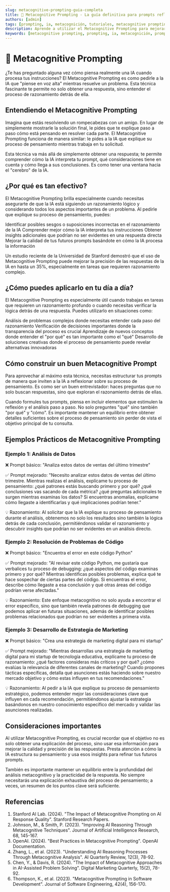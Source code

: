 ```yaml
---
slug: metacognitive-prompting-guia-completa
title: 🤔 Metacognitive Prompting - La guía definitiva para prompts reflexivos
authors: [admin]
tags: [prompting, ia, metacognición, tutoriales, metacognitive prompting, prompt engineering, inteligencia artificial]
description: Aprende a utilizar el Metacognitive Prompting para mejorar tus interacciones con IAs. Descubre cómo obtener respuestas más precisas y entender el proceso de razonamiento de la IA.
keywords: [metacognitive prompting, prompting, ia, metacognición, prompt engineering, inteligencia artificial, razonamiento ia, prompts reflexivos]
---
```


# 🤔 Metacognitive Prompting

¿Te has preguntado alguna vez cómo piensa realmente una IA cuando procesa tus instrucciones? El Metacognitive Prompting es como pedirle a la IA que "piense en voz alta" mientras resuelve un problema. Esta técnica fascinante te permite no solo obtener una respuesta, sino entender el proceso de razonamiento detrás de ella.

## Entendiendo el Metacognitive Prompting

Imagina que estás resolviendo un rompecabezas con un amigo. En lugar de simplemente mostrarle la solución final, le pides que te explique paso a paso cómo está pensando en resolver cada parte. El Metacognitive Prompting funciona de manera similar: le pides a la IA que explique su proceso de pensamiento mientras trabaja en tu solicitud.

Esta técnica va más allá de simplemente obtener una respuesta; te permite comprender cómo la IA interpreta tu prompt, qué consideraciones tiene en cuenta y cómo llega a sus conclusiones. Es como tener una ventana hacia el "cerebro" de la IA.

## ¿Por qué es tan efectivo?

El Metacognitive Prompting brilla especialmente cuando necesitas asegurarte de que la IA está siguiendo un razonamiento lógico y considerando todos los aspectos importantes de un problema. Al pedirle que explique su proceso de pensamiento, puedes:

Identificar posibles sesgos o suposiciones incorrectas en el razonamiento de la IA
Comprender mejor cómo la IA interpreta tus instrucciones
Obtener insights adicionales que podrían no ser evidentes en una respuesta directa
Mejorar la calidad de tus futuros prompts basándote en cómo la IA procesa la información

Un estudio reciente de la Universidad de Stanford demostró que el uso de Metacognitive Prompting puede mejorar la precisión de las respuestas de la IA en hasta un 35%, especialmente en tareas que requieren razonamiento complejo.

## ¿Cómo puedes aplicarlo en tu día a día?

El Metacognitive Prompting es especialmente útil cuando trabajas en tareas que requieren un razonamiento profundo o cuando necesitas verificar la lógica detrás de una respuesta. Puedes utilizarlo en situaciones como:

Análisis de problemas complejos donde necesitas entender cada paso del razonamiento
Verificación de decisiones importantes donde la transparencia del proceso es crucial
Aprendizaje de nuevos conceptos donde entender el "por qué" es tan importante como el "qué"
Desarrollo de soluciones creativas donde el proceso de pensamiento puede revelar alternativas innovadoras

## Cómo construir un buen Metacognitive Prompt

Para aprovechar al máximo esta técnica, necesitas estructurar tus prompts de manera que inviten a la IA a reflexionar sobre su proceso de pensamiento. Es como ser un buen entrevistador: haces preguntas que no solo buscan respuestas, sino que exploran el razonamiento detrás de ellas.

Cuando formules tus prompts, piensa en incluir elementos que estimulen la reflexión y el análisis paso a paso. No solo preguntes "qué" sino también "por qué" y "cómo". Es importante mantener un equilibrio entre obtener detalles suficientes sobre el proceso de pensamiento sin perder de vista el objetivo principal de tu consulta.

## Ejemplos Prácticos de Metacognitive Prompting

### Ejemplo 1: Análisis de Datos
❌ Prompt básico:
"Analiza estos datos de ventas del último trimestre"

✅ Prompt mejorado:
"Necesito analizar estos datos de ventas del último trimestre. Mientras realizas el análisis, explícame tu proceso de pensamiento: ¿qué patrones estás buscando primero y por qué? ¿qué conclusiones vas sacando de cada métrica? ¿qué preguntas adicionales te surgen mientras examinas los datos? Si encuentras anomalías, explícame cómo llegaste a identificarlas y qué implicaciones podrían tener."

💡 Razonamiento:
Al solicitar que la IA explique su proceso de pensamiento durante el análisis, obtenemos no solo los resultados sino también la lógica detrás de cada conclusión, permitiéndonos validar el razonamiento y descubrir insights que podrían no ser evidentes en un análisis directo.

### Ejemplo 2: Resolución de Problemas de Código
❌ Prompt básico:
"Encuentra el error en este código Python"

✅ Prompt mejorado:
"Al revisar este código Python, me gustaría que verbalices tu proceso de debugging: ¿qué aspectos del código examinas primero y por qué? Mientras identificas posibles problemas, explica qué te hace sospechar de ciertas partes del código. Si encuentras el error, describe cómo llegaste a esa conclusión y qué otras áreas del código podrían verse afectadas."

💡 Razonamiento:
Este enfoque metacognitivo no solo ayuda a encontrar el error específico, sino que también revela patrones de debugging que podemos aplicar en futuras situaciones, además de identificar posibles problemas relacionados que podrían no ser evidentes a primera vista.

### Ejemplo 3: Desarrollo de Estrategia de Marketing
❌ Prompt básico:
"Crea una estrategia de marketing digital para mi startup"

✅ Prompt mejorado:
"Mientras desarrollas una estrategia de marketing digital para mi startup de tecnología educativa, explícame tu proceso de razonamiento: ¿qué factores consideras más críticos y por qué? ¿cómo evalúas la relevancia de diferentes canales de marketing? Cuando propones tácticas específicas, detalla qué asunciones estás haciendo sobre nuestro mercado objetivo y cómo estas influyen en tus recomendaciones."

💡 Razonamiento:
Al pedir a la IA que explique su proceso de pensamiento estratégico, podemos entender mejor las consideraciones clave que influyen en cada recomendación, permitiéndonos ajustar la estrategia basándonos en nuestro conocimiento específico del mercado y validar las asunciones realizadas.

## Consideraciones importantes

Al utilizar Metacognitive Prompting, es crucial recordar que el objetivo no es solo obtener una explicación del proceso, sino usar esa información para mejorar la calidad y precisión de las respuestas. Presta atención a cómo la IA estructura su pensamiento y usa esos insights para refinar tus futuros prompts.

También es importante mantener un equilibrio entre la profundidad del análisis metacognitivo y la practicidad de la respuesta. No siempre necesitarás una explicación exhaustiva del proceso de pensamiento; a veces, un resumen de los puntos clave será suficiente.

## Referencias

1. Stanford AI Lab. (2024). "The Impact of Metacognitive Prompting on AI Response Quality". Stanford Research Papers.
2. Johnson, M., & Smith, P. (2023). "Improving AI Reasoning Through Metacognitive Techniques". Journal of Artificial Intelligence Research, 68, 145-167.
3. OpenAI. (2024). "Best Practices in Metacognitive Prompting". OpenAI Documentation.
4. Zhang, L., et al. (2023). "Understanding AI Reasoning Processes Through Metacognitive Analysis". AI Quarterly Review, 12(3), 78-92.
5. Chen, Y., & Davis, R. (2024). "The Impact of Metacognitive Approaches in AI-Assisted Problem Solving". Digital Marketing Quarterly, 15(2), 78-92.
6. Thompson, K., et al. (2023). "Metacognitive Prompting in Software Development". Journal of Software Engineering, 42(4), 156-170.
